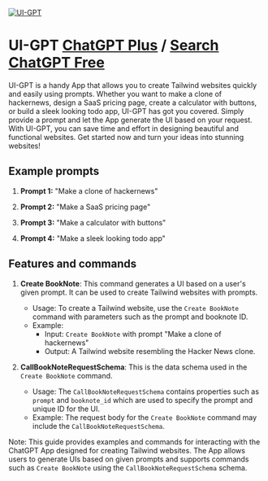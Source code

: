 
[![UI-GPT](https://files.oaiusercontent.com/file-iRsvMJKD87sKrcn9JYhMS8XO?se=2123-10-16T23%3A26%3A14Z&sp=r&sv=2021-08-06&sr=b&rscc=max-age%3D31536000%2C%20immutable&rscd=attachment%3B%20filename%3DDALL%25C2%25B7E%2520Logo%2520Design%25201.png&sig=OD5NHT1vhA%2BAfehAKBwhsi9W8YLYHkL4AEC8V85mxzk%3D)](https://chat.openai.com/g/g-eLEBPLViN-ui-gpt)

# UI-GPT [ChatGPT Plus](https://chat.openai.com/g/g-eLEBPLViN-ui-gpt) / [Search ChatGPT Free](https://gptcall.net/index.html#/?search=UI-GPT)

UI-GPT is a handy App that allows you to create Tailwind websites quickly and easily using prompts. Whether you want to make a clone of hackernews, design a SaaS pricing page, create a calculator with buttons, or build a sleek looking todo app, UI-GPT has got you covered. Simply provide a prompt and let the App generate the UI based on your request. With UI-GPT, you can save time and effort in designing beautiful and functional websites. Get started now and turn your ideas into stunning websites!

## Example prompts

1. **Prompt 1:** "Make a clone of hackernews"

2. **Prompt 2:** "Make a SaaS pricing page"

3. **Prompt 3:** "Make a calculator with buttons"

4. **Prompt 4:** "Make a sleek looking todo app"


## Features and commands

1. **Create BookNote**: This command generates a UI based on a user's given prompt. It can be used to create Tailwind websites with prompts.
   - Usage: To create a Tailwind website, use the `Create BookNote` command with parameters such as the prompt and booknote ID.
   - Example: 
     - Input: `Create BookNote` with prompt "Make a clone of hackernews"
     - Output: A Tailwind website resembling the Hacker News clone.

2. **CallBookNoteRequestSchema**: This is the data schema used in the `Create BookNote` command.
   - Usage: The `CallBookNoteRequestSchema` contains properties such as `prompt` and `booknote_id` which are used to specify the prompt and unique ID for the UI.
   - Example: The request body for the `Create BookNote` command may include the `CallBookNoteRequestSchema`.

Note: This guide provides examples and commands for interacting with the ChatGPT App designed for creating Tailwind websites. The App allows users to generate UIs based on given prompts and supports commands such as `Create BookNote` using the `CallBookNoteRequestSchema` schema.


